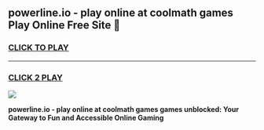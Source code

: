 
## powerline.io - play online at coolmath games Play Online Free Site 👋
<h3>
<a href="https://download.freeplayer.one?title=powerline.io_-_play_online_at_coolmath_games&ref=21F">CLICK TO PLAY</a></h3>
<hr>

<h3>
<a href="https://download.freeplayer.one?title=powerline.io_-_play_online_at_coolmath_games&ref=21F">CLICK 2 PLAY</a>
  
</h3>

<a href="https://download.freeplayer.one?title=powerline.io_-_play_online_at_coolmath_games&ref=21F"><img src="https://cdnb.artstation.com/p/assets/images/images/032/539/853/original/anto-thomas-button-gif.gif"></a>


**powerline.io - play online at coolmath games games unblocked: Your Gateway to Fun and Accessible Online Gaming**
